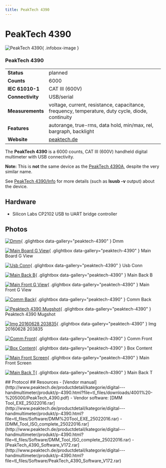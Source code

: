 ```yaml
---
title: PeakTech 4390
---
```


# PeakTech 4390

<div class="infobox" markdown>

![PeakTech 4390](./img/Dmm.jpg){ .infobox-image }

### PeakTech 4390

| | |
|---|---|
| **Status** | planned |
| **Counts** | 6000 |
| **IEC 61010-1** | CAT III (600V) |
| **Connectivity** | USB/serial |
| **Measurements** | voltage, current, resistance, capacitance, frequency, temperature, duty cycle, diode, continuity |
| **Features** | autorange, true-rms, data hold, min/max, rel, bargraph, backlight |
| **Website** | [peaktech.de](http://www.peaktech.de/productdetail/kategorie/digital---handmultimeter/produkt/p-4390.html) |

</div>

The **PeakTech 4390** is a 6000 counts, CAT III (600V) handheld digital multimeter with USB connectivity.

**Note:** This is **not** the same device as the [PeakTech 4390A](https://sigrok.org/wiki/PeakTech_4390A), despite the very similar name.

See [PeakTech 4390/Info](https://sigrok.org/wiki/PeakTech_4390/Info) for more details (such as **lsusb -v** output) about the device.

## Hardware
- Silicon Labs CP2102 USB to UART bridge controller

## Photos

<div class="photo-grid" markdown>

[![Dmm](./img/Dmm.jpg)](./img/Dmm.png "Dmm"){ .glightbox data-gallery="peaktech-4390" }
<span class="caption">Dmm</span>

[![Main Board G View](./img/Main_board_g_view.jpg)](./img/Main_board_g_view.png "Main Board G View"){ .glightbox data-gallery="peaktech-4390" }
<span class="caption">Main Board G View</span>

[![Usb Conn](./img/Usb_conn.jpg)](./img/Usb_conn.png "Usb Conn"){ .glightbox data-gallery="peaktech-4390" }
<span class="caption">Usb Conn</span>

[![Main Back B](./img/Main_back_b.jpg)](./img/Main_back_b.png "Main Back B"){ .glightbox data-gallery="peaktech-4390" }
<span class="caption">Main Back B</span>

[![Main Front G View](./img/Main_front_g_view.jpg)](./img/Main_front_g_view.png "Main Front G View"){ .glightbox data-gallery="peaktech-4390" }
<span class="caption">Main Front G View</span>

[![Comm Back](./img/Comm_back.jpg)](./img/Comm_back.png "Comm Back"){ .glightbox data-gallery="peaktech-4390" }
<span class="caption">Comm Back</span>

[![Peaktech 4390 Mugshot](./img/Peaktech_4390_mugshot.jpg)](./img/Peaktech_4390_mugshot.png "Peaktech 4390 Mugshot"){ .glightbox data-gallery="peaktech-4390" }
<span class="caption">Peaktech 4390 Mugshot</span>

[![Img 20160628 203835](./img/IMG_20160628_203835.jpg)](./img/IMG_20160628_203835.png "Img 20160628 203835"){ .glightbox data-gallery="peaktech-4390" }
<span class="caption">Img 20160628 203835</span>

[![Comm Front](./img/Comm_front.jpg)](./img/Comm_front.png "Comm Front"){ .glightbox data-gallery="peaktech-4390" }
<span class="caption">Comm Front</span>

[![Box Content](./img/Box-content.jpg)](./img/Box-content.png "Box Content"){ .glightbox data-gallery="peaktech-4390" }
<span class="caption">Box Content</span>

[![Main Front Screen](./img/Main_front_screen.jpg)](./img/Main_front_screen.png "Main Front Screen"){ .glightbox data-gallery="peaktech-4390" }
<span class="caption">Main Front Screen</span>

[![Main Back T](./img/Main_back_t.jpg)](./img/Main_back_t.png "Main Back T"){ .glightbox data-gallery="peaktech-4390" }
<span class="caption">Main Back T</span>

</div>
## Protocol
## Resources
- [Vendor manual](http://www.peaktech.de/productdetail/kategorie/digital---handmultimeter/produkt/p-4390.html?file=tl_files/downloads/4001%20-%205000/PeakTech_4390.pdf)
- Vendor software:
[DMM Tool_EXE_25022016.rar](http://www.peaktech.de/productdetail/kategorie/digital---handmultimeter/produkt/p-4390.html?file=tl_files/Software/DMM%20Tool_EXE_25022016.rar)
- [DMM_Tool_ISO_complete_25022016.rar](http://www.peaktech.de/productdetail/kategorie/digital---handmultimeter/produkt/p-4390.html?file=tl_files/Software/DMM_Tool_ISO_complete_25022016.rar)
- [PeakTech_4390_Software_V172.rar](http://www.peaktech.de/productdetail/kategorie/digital---handmultimeter/produkt/p-4390.html?file=tl_files/Software/PeakTech_4390_Software_V172.rar)

